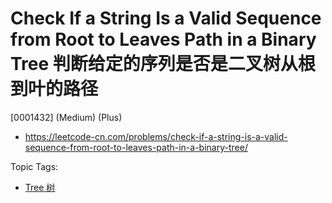 # Check If a String Is a Valid Sequence from Root to Leaves Path in a Binary Tree 判断给定的序列是否是二叉树从根到叶的路径

[0001432] (Medium) (Plus)

- https://leetcode-cn.com/problems/check-if-a-string-is-a-valid-sequence-from-root-to-leaves-path-in-a-binary-tree/

Topic Tags:

- [Tree 树](https://leetcode-cn.com/tag/tree/)
